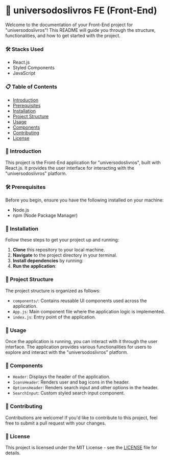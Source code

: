 # 🚀 universodoslivros FE (Front-End)

Welcome to the documentation of your Front-End project for "universodoslivros"! This README will guide you through the structure, functionalities, and how to get started with the project.

### 🛠️ Stacks Used

- React.js
- Styled Components
- JavaScript

### 📋 Table of Contents

- [Introduction](#-introduction)
- [Prerequisites](#-prerequisites)
- [Installation](#-installation)
- [Project Structure](#-project-structure)
- [Usage](#-usage)
- [Components](#-components)
- [Contributing](#-contributing)
- [License](#-license)

### 📝 Introduction

This project is the Front-End application for "universodoslivros", built with React.js. It provides the user interface for interacting with the "universodoslivros" platform.

### 🛠️ Prerequisites

Before you begin, ensure you have the following installed on your machine:

- Node.js
- npm (Node Package Manager)

### 🚀 Installation

Follow these steps to get your project up and running:

1. **Clone** this repository to your local machine.
2. **Navigate** to the project directory in your terminal.
3. **Install dependencies** by running:
4. **Run the application**:


### 📁 Project Structure

The project structure is organized as follows:

- `components/`: Contains reusable UI components used across the application.
- `App.js`: Main component file where the application logic is implemented.
- `index.js`: Entry point of the application.

### 🚀 Usage

Once the application is running, you can interact with it through the user interface. The application provides various functionalities for users to explore and interact with the "universodoslivros" platform.

### 📎 Components

- `Header`: Displays the header of the application.
- `IconsHeader`: Renders user and bag icons in the header.
- `OptionsHeader`: Renders search input and other options in the header.
- `SearchInput`: Custom styled search input component.

### 🤝 Contributing

Contributions are welcome! If you'd like to contribute to this project, feel free to submit a pull request with your changes.

### 📄 License

This project is licensed under the MIT License - see the [LICENSE](LICENSE) file for details.
